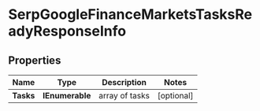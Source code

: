 # SerpGoogleFinanceMarketsTasksReadyResponseInfo


## Properties

| Name | Type | Description | Notes |
|------------ | ------------- | ------------- | -------------|
**Tasks** | **IEnumerable<SerpGoogleFinanceMarketsTasksReadyTaskInfo>** | array of tasks |[optional]|